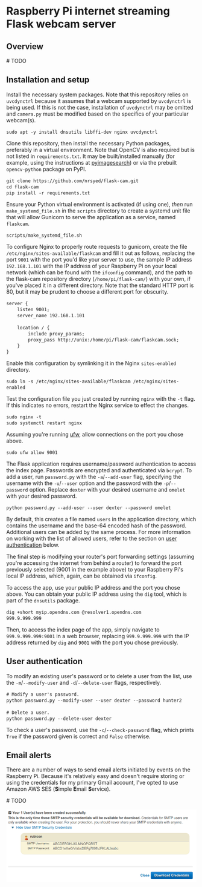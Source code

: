 # Raspberry Pi internet streaming Flask webcam server

## Overview
&#35; TODO

## Installation and setup

Install the necessary system packages. Note that this repository relies on
`uvcdynctrl` because it assumes that a webcam supported by `uvcdynctrl` is
being used. If this is not the case, installation of `uvcdynctrl` may be
omitted and `camera.py` must be modified based on the specifics of your
particular webcam(s).

```
sudo apt -y install dnsutils libffi-dev nginx uvcdynctrl
```

Clone this repository, then install the necessary Python packages, preferably
in a virtual environment. Note that OpenCV is also required but is not listed
in `requirements.txt`. It may be built/installed manually (for example, using
the instructions at
<a href="https://www.pyimagesearch.com/2018/09/26/install-opencv-4-on-your-raspberry-pi/">
pyimagesearch</a>) or via the prebuilt `opencv-python` package on PyPI.


```
git clone https://github.com/nrsyed/flask-cam.git
cd flask-cam
pip install -r requirements.txt
```

Ensure your Python virtual environment is activated (if using one), *then* run
`make_systemd_file.sh` in the `scripts` directory to create a systemd unit file
that will allow Gunicorn to serve the application as a service, named `flaskcam`.

```
scripts/make_systemd_file.sh
```

To configure Nginx to properly route requests to gunicorn, create the file
`/etc/nginx/sites-available/flaskcam` and fill it out as follows, replacing the
port `9001` with the port you'd like your server to use, the sample IP address
`192.168.1.101` with the IP address of your Raspberry Pi on your local network
(which can be found with the `ifconfig` command), and the path to the flask-cam
repository directory (`/home/pi/flask-cam/`) with your own, if you've placed it
in a different directory. Note that the standard HTTP port is 80, but it may be
prudent to choose a different port for obscurity.

```
server {
    listen 9001;
    server_name 192.168.1.101

    location / {
        include proxy_params;
        proxy_pass http://unix:/home/pi/flask-cam/flaskcam.sock;
    }
}
```

Enable this configuration by symlinking it in the Nginx `sites-enabled` directory.

```
sudo ln -s /etc/nginx/sites-available/flaskcam /etc/nginx/sites-enabled
```

Test the configuration file you just created by running `nginx` with the `-t`
flag. If this indicates no errors, restart the Nginx service to effect the
changes.

```
sudo nginx -t
sudo systemctl restart nginx
```

Assuming you're running
<a href="https://wiki.archlinux.org/index.php/Uncomplicated_Firewall">ufw</a>,
allow connections on the port you chose above.

```
sudo ufw allow 9001
```

The Flask application requires username/password authentication to access the
index page. Passwords are encrypted and authenticated via `bcrypt`. To add a
user, run `password.py` with the `-a`/`--add-user` flag, specifying the
username with the `-u`/`--user` option and the password with the
`-p`/`--password` option. Replace `dexter` with your desired username and
`omelet` with your desired password.

```
python password.py --add-user --user dexter --password omelet
```

By default, this creates a file named `users` in the application directory,
which contains the username and the base-64 encoded hash of the password.
Additional users can be added by the same process. For more information on
working with the list of allowed users, refer to the section on
<a href="#user-authentication">user authentication</a> below.

The final step is modifying your router's port forwarding settings (assuming
you're accessing the internet from behind a router) to forward the port
previously selected (9001 in the example above) to your Raspberry Pi's local
IP address, which, again, can be obtained via `ifconfig`.

To access the app, use your public IP address and the port you chose above.
You can obtain your public IP address using the `dig` tool, which is part of
the `dnsutils` package.

```
dig +short myip.opendns.com @resolver1.opendns.com
999.9.999.999
```

Then, to access the index page of the app, simply navigate to
`999.9.999.999:9001` in a web browser, replacing `999.9.999.999` with the IP
address returned by `dig` and `9001` with the port you chose previously.

## User authentication

To modify an existing user's password or to delete a user from the list, use
the `-m`/`--modify-user` and `-d`/`--delete-user` flags, respectively.

```
# Modify a user's password.
python password.py --modify-user --user dexter --password hunter2

# Delete a user.
python password.py --delete-user dexter
```

To check a user's password, use the `-c`/`--check-password` flag, which prints
`True` if the password given is correct and `False` otherwise.

## Email alerts

There are a number of ways to send email alerts initiated by events on the
Raspberry Pi. Because it's relatively easy and doesn't require storing or
using the credentials for my primary Gmail account, I've opted to use Amazon
AWS SES (**S**imple **E**mail **S**ervice).

&#35; TODO

<img src="doc/img/aws_ses.png">
